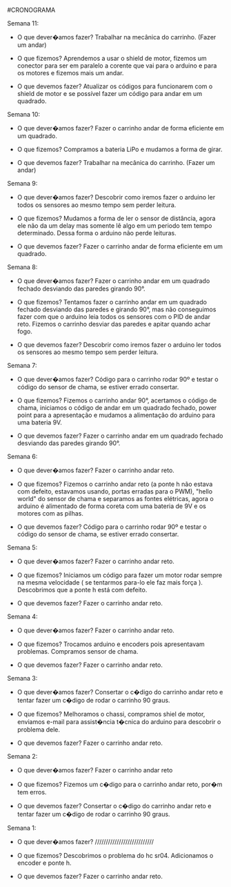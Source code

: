 #CRONOGRAMA

Semana 11:
- O que dever�amos fazer? 
Trabalhar na mecânica do carrinho. (Fazer um andar)

-  O que fizemos?
Aprendemos a usar o shield de motor, fizemos um conector para ser em paralelo a corente que vai para o arduino e para os motores e fizemos mais um andar.

- O que devemos fazer?
Atualizar os códigos para funcionarem com o shield de motor e se possível fazer um código para andar em um quadrado.


Semana 10:
- O que dever�amos fazer? 
Fazer o carrinho andar de forma eficiente em um quadrado.

-  O que fizemos?
Compramos a bateria LiPo e mudamos a forma de girar.

- O que devemos fazer? 
Trabalhar na mecânica do carrinho. (Fazer um andar)

Semana 9:
- O que dever�amos fazer? 
Descobrir como iremos fazer o arduino ler todos os sensores ao mesmo tempo sem perder leitura.

-  O que fizemos?
Mudamos a forma de ler o sensor de distância, agora ele não da um delay mas somente lê algo em um periodo tem tempo determinado. Dessa forma o arduino não perde leituras.

- O que devemos fazer? 
Fazer o carrinho andar de forma eficiente em um quadrado.

Semana 8:
- O que dever�amos fazer? 
Fazer o carrinho andar em um quadrado fechado desviando das paredes girando 90°.

-  O que fizemos?
Tentamos fazer o carrinho andar em um quadrado fechado desviando das paredes e girando 90°,
mas não conseguimos fazer com que o arduino leia todos os sensores com o PID de andar reto.
Fizemos o carrinho desviar das paredes e apitar quando achar fogo.

- O que devemos fazer? 
Descobrir como iremos fazer o arduino ler todos os sensores ao mesmo tempo sem perder leitura.

Semana 7:
- O que dever�amos fazer? 
Código para o carrinho rodar 90º e testar o código do sensor de chama, se estiver errado consertar.

-  O que fizemos? 
Fizemos o carrinho andar 90°, acertamos o código de chama, iniciamos o código de andar em um quadrado fechado, power point para a apresentação 
e mudamos a alimentação do arduino para uma bateria 9V.

- O que devemos fazer? 
Fazer o carrinho andar em um quadrado fechado desviando das paredes girando 90°.

Semana 6:
- O que dever�amos fazer? 
Fazer o carrinho andar reto.

-  O que fizemos? 
Fizemos o carrinho andar reto (a ponte h não estava com defeito, estavamos usando, portas erradas para o PWM),
"hello world" do sensor de chama e separamos as fontes elétricas,
agora o arduino é alimentado de forma coreta com uma bateria de 9V e os motores com as pilhas.

- O que devemos fazer? 
Código para o carrinho rodar 90º e testar o código do sensor de chama, se estiver errado consertar.

Semana 5:
- O que dever�amos fazer? 
Fazer o carrinho andar reto.

-  O que fizemos? 
Iniciamos um código para fazer um motor rodar sempre na mesma velocidade ( se tentarmos para-lo ele faz mais força ).
Descobrimos que a ponte h está com defeito.

- O que devemos fazer? 
Fazer o carrinho andar reto.

Semana 4:
- O que dever�amos fazer? 
Fazer o carrinho andar reto.

-  O que fizemos? 
Trocamos arduino e encoders pois apresentavam problemas. Compramos sensor de chama.

- O que devemos fazer? 
Fazer o carrinho andar reto.

Semana 3:
- O que dever�amos fazer? 
Consertar o c�digo do carrinho andar reto e tentar fazer um c�digo de rodar o carrinho 90 graus.

-  O que fizemos? 
Melhoramos o chassi, compramos shiel de motor, enviamos e-mail para assist�ncia t�cnica do arduino para descobrir o problema dele.

- O que devemos fazer? 
Fazer o carrinho andar reto.

Semana 2:
- O que dever�amos fazer?
Fazer o carrinho andar reto

- O que fizemos?
Fizemos um c�digo para o carrinho andar reto, por�m tem erros.

- O que devemos fazer?
Consertar o c�digo do carrinho andar reto e tentar fazer um c�digo de rodar o carrinho 90 graus.

Semana 1:
- O que dever�amos fazer?
///////////////////////////

- O que fizemos?
Descobrimos o problema do hc sr04. 
Adicionamos o encoder e ponte h.

- O que devemos fazer?
Fazer o carrinho andar reto.
